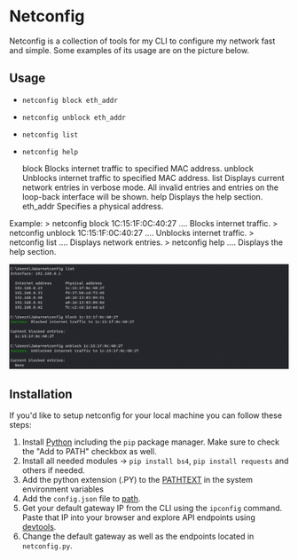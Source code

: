# Netconfig
Netconfig is a collection of tools for my CLI to configure my network fast and simple. Some examples of its usage are on the picture below.

## Usage
- `netconfig block eth_addr`
- `netconfig unblock eth_addr`
- `netconfig list`
- `netconfig help`

  block         Blocks internet traffic to specified MAC address.
  unblock       Unblocks internet traffic to specified MAC address.
  list          Displays current network entries in verbose mode.  All invalid
                entries and entries on the loop-back interface will be shown.
  help     	Displays the help section.
  eth_addr      Specifies a physical address.

Example:
  \> netconfig block 1C:15:1F:0C:40:27    .... Blocks internet traffic.
  \> netconfig unblock 1C:15:1F:0C:40:27  .... Unblocks internet traffic.
  \> netconfig list                       .... Displays network entries.
  \> netconfig help                       .... Displays the help section.

<img src="netconfig.png">

## Installation
If you'd like to setup netconfig for your local machine you can follow these steps:

1. Install [Python](https://www.python.org/downloads/) including the `pip` package manager. Make sure to check the "Add to PATH" checkbox as well.
2. Install all needed modules -> `pip install bs4`, `pip install requests` and others if needed.
3. Add the python extension (.PY) to the [PATHTEXT](https://www.msftnext.com/what-is-the-pathext-environment-variable-in-windows-10/) in the system environment variables
4. Add the `config.json` file to [path](https://www.maketecheasier.com/what-is-the-windows-path/).
5. Get your default gateway IP from the CLI using the `ipconfig` command. Paste that IP into your browser and explore API endpoints using [devtools](https://developer.chrome.com/docs/extensions/reference/devtools_network/).
6. Change the default gateway as well as the endpoints located in `netconfig.py`.
